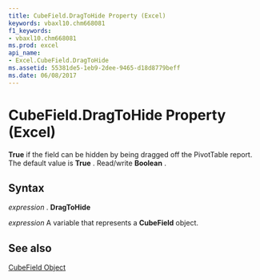 ```yaml
---
title: CubeField.DragToHide Property (Excel)
keywords: vbaxl10.chm668081
f1_keywords:
- vbaxl10.chm668081
ms.prod: excel
api_name:
- Excel.CubeField.DragToHide
ms.assetid: 55381de5-1eb9-2dee-9465-d18d8779beff
ms.date: 06/08/2017
---
```



# CubeField.DragToHide Property (Excel)

 **True** if the field can be hidden by being dragged off the PivotTable report. The default value is **True** . Read/write **Boolean** .


## Syntax

 _expression_ . **DragToHide**

 _expression_ A variable that represents a **CubeField** object.


## See also


[CubeField Object](Excel.CubeField.md)

